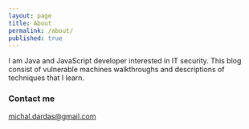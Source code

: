 ```yaml
---
layout: page
title: About
permalink: /about/
published: true
---
```


I am Java and JavaScript developer interested in IT security. This blog consist of vulnerable machines walkthroughs and descriptions of techniques that I learn.

### Contact me

[michal.dardas@gmail.com](mailto:michal.dardas@gmail.com)
